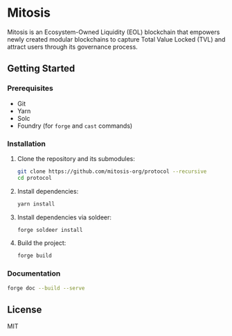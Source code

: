 # Mitosis

Mitosis is an Ecosystem-Owned Liquidity (EOL) blockchain that empowers newly created modular blockchains to capture Total Value Locked (TVL) and attract users through its governance process.

## Getting Started

### Prerequisites

- Git
- Yarn
- Solc
- Foundry (for `forge` and `cast` commands)

### Installation

1. Clone the repository and its submodules:

   ```bash
   git clone https://github.com/mitosis-org/protocol --recursive
   cd protocol
   ```

2. Install dependencies:

   ```bash
   yarn install
   ```

3. Install dependencies via soldeer:

   ```bash
   forge soldeer install
   ```

4. Build the project:

   ```bash
   forge build
   ```

### Documentation

```bash
forge doc --build --serve
```

## License

MIT
